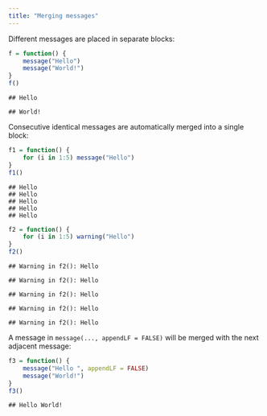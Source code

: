 ```yaml
---
title: "Merging messages"
---
```


Different messages are placed in separate blocks:


```{.r .chunk-source}
f = function() {
    message("Hello")
    message("World!")
}
f()
```

```{.chunk-message}
## Hello
```

```{.chunk-message}
## World!
```

Consecutive identical messages are automatically merged into a single block:


```{.r .chunk-source}
f1 = function() {
    for (i in 1:5) message("Hello")
}
f1()
```

```{.chunk-message}
## Hello
## Hello
## Hello
## Hello
## Hello
```

```{.r .chunk-source}
f2 = function() {
    for (i in 1:5) warning("Hello")
}
f2()
```

```{.chunk-warning}
## Warning in f2(): Hello

## Warning in f2(): Hello

## Warning in f2(): Hello

## Warning in f2(): Hello

## Warning in f2(): Hello
```

A message in `message(..., appendLF = FALSE)` will be merged with the next adjacent message:


```{.r .chunk-source}
f3 = function() {
    message("Hello ", appendLF = FALSE)
    message("World!")
}
f3()
```

```{.chunk-message}
## Hello World!
```
